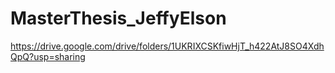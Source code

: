 # MasterThesis_JeffyElson

https://drive.google.com/drive/folders/1UKRIXCSKfiwHjT_h422AtJ8SO4XdhQpQ?usp=sharing
